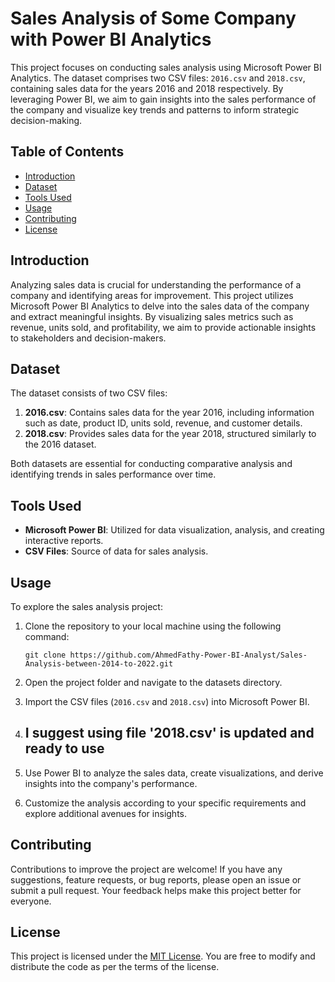 # Sales Analysis of Some Company with Power BI Analytics

This project focuses on conducting sales analysis using Microsoft Power BI Analytics. The dataset comprises two CSV files: `2016.csv` and `2018.csv`, containing sales data for the years 2016 and 2018 respectively. By leveraging Power BI, we aim to gain insights into the sales performance of the company and visualize key trends and patterns to inform strategic decision-making.

## Table of Contents

- [Introduction](#introduction)
- [Dataset](#dataset)
- [Tools Used](#tools-used)
- [Usage](#usage)
- [Contributing](#contributing)
- [License](#license)

## Introduction

Analyzing sales data is crucial for understanding the performance of a company and identifying areas for improvement. This project utilizes Microsoft Power BI Analytics to delve into the sales data of the company and extract meaningful insights. By visualizing sales metrics such as revenue, units sold, and profitability, we aim to provide actionable insights to stakeholders and decision-makers.

## Dataset

The dataset consists of two CSV files:

1. **2016.csv**: Contains sales data for the year 2016, including information such as date, product ID, units sold, revenue, and customer details.
2. **2018.csv**: Provides sales data for the year 2018, structured similarly to the 2016 dataset.

Both datasets are essential for conducting comparative analysis and identifying trends in sales performance over time.

## Tools Used

- **Microsoft Power BI**: Utilized for data visualization, analysis, and creating interactive reports.
- **CSV Files**: Source of data for sales analysis.

## Usage

To explore the sales analysis project:

1. Clone the repository to your local machine using the following command:

   ```
   git clone https://github.com/AhmedFathy-Power-BI-Analyst/Sales-Analysis-between-2014-to-2022.git
   ```

2. Open the project folder and navigate to the datasets directory.

3. Import the CSV files (`2016.csv` and `2018.csv`) into Microsoft Power BI.

4. ## I suggest using file '2018.csv' is updated and ready to use

5. Use Power BI to analyze the sales data, create visualizations, and derive insights into the company's performance.

6. Customize the analysis according to your specific requirements and explore additional avenues for insights.

## Contributing

Contributions to improve the project are welcome! If you have any suggestions, feature requests, or bug reports, please open an issue or submit a pull request. Your feedback helps make this project better for everyone.

## License

This project is licensed under the [MIT License](LICENSE). You are free to modify and distribute the code as per the terms of the license.
